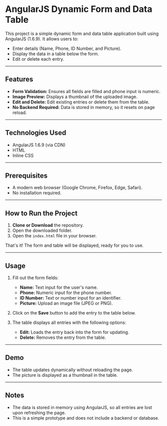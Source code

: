 # AngularJS Dynamic Form and Data Table  

This project is a simple dynamic form and data table application built using AngularJS (1.6.9). It allows users to:  
- Enter details (Name, Phone, ID Number, and Picture).  
- Display the data in a table below the form.  
- Edit or delete each entry.  

---

## Features  

- **Form Validation:** Ensures all fields are filled and phone input is numeric.  
- **Image Preview:** Displays a thumbnail of the uploaded image.  
- **Edit and Delete:** Edit existing entries or delete them from the table.  
- **No Backend Required:** Data is stored in memory, so it resets on page reload.  

---

## Technologies Used  

- AngularJS 1.6.9 (via CDN)  
- HTML  
- Inline CSS  

---

## Prerequisites  

- A modern web browser (Google Chrome, Firefox, Edge, Safari).  
- No installation required.  

---

## How to Run the Project  

1. **Clone or Download** the repository.  
2. Open the downloaded folder.  
3. Open the `index.html` file in your browser.  

That's it! The form and table will be displayed, ready for you to use.  

---

## Usage  

1. Fill out the form fields:  
   - **Name:** Text input for the user's name.  
   - **Phone:** Numeric input for the phone number.  
   - **ID Number:** Text or number input for an identifier.  
   - **Picture:** Upload an image file (JPEG or PNG).  

2. Click on the **Save** button to add the entry to the table below.  
3. The table displays all entries with the following options:  
   - **Edit:** Loads the entry back into the form for updating.  
   - **Delete:** Removes the entry from the table.  

---

## Demo  

- The table updates dynamically without reloading the page.  
- The picture is displayed as a thumbnail in the table.  

---
## Notes  

- The data is stored in memory using AngularJS, so all entries are lost upon refreshing the page.  
- This is a simple prototype and does not include a backend or database.  
